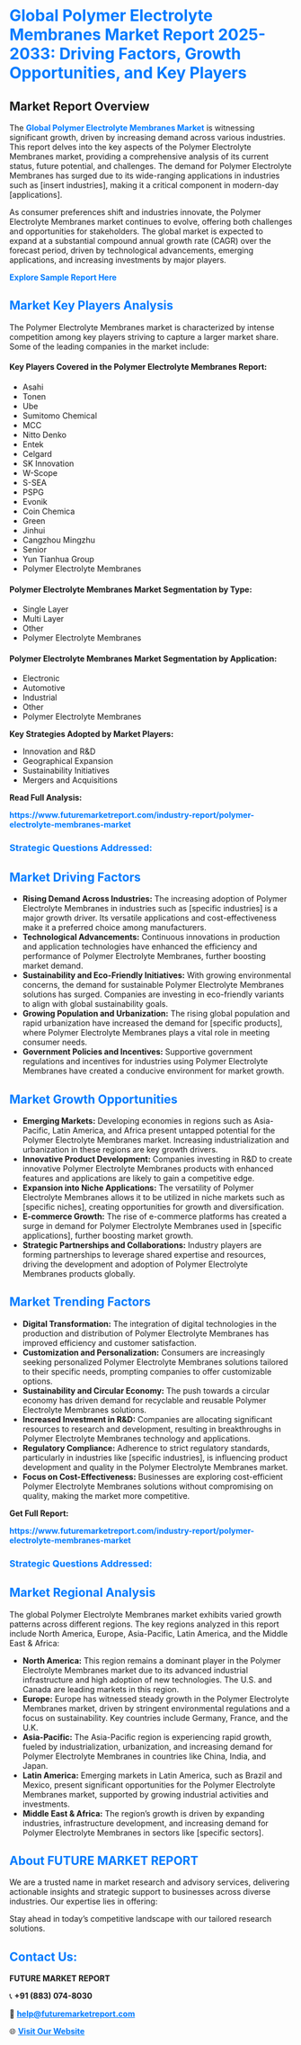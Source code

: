 <h1 style="color: #007BFF;">Global Polymer Electrolyte Membranes Market Report 2025-2033: Driving Factors, Growth Opportunities, and Key Players</h1>

<section id="overview">
<h2>Market Report Overview</h2>
<p>The <a href="https://www.futuremarketreport.com/industry-report/polymer-electrolyte-membranes-market" style="color: #007BFF; text-decoration: none;"><strong>Global Polymer Electrolyte Membranes Market</strong></a> is witnessing significant growth, driven by increasing demand across various industries. This report delves into the key aspects of the Polymer Electrolyte Membranes market, providing a comprehensive analysis of its current status, future potential, and challenges. The demand for Polymer Electrolyte Membranes has surged due to its wide-ranging applications in industries such as [insert industries], making it a critical component in modern-day [applications].</p>
<p>As consumer preferences shift and industries innovate, the Polymer Electrolyte Membranes market continues to evolve, offering both challenges and opportunities for stakeholders. The global market is expected to expand at a substantial compound annual growth rate (CAGR) over the forecast period, driven by technological advancements, emerging applications, and increasing investments by major players.</p>
</section>

<section id="overview">
<p><a href="https://www.futuremarketreport.com/request-sample/reportId=89331" style="color: #007BFF; text-decoration: none;"><strong>Explore Sample Report Here</strong></a></p>
</section>

<section id="key-players">
<h2 style="color: #007BFF;">Market Key Players Analysis</h2>
<p>The Polymer Electrolyte Membranes market is characterized by intense competition among key players striving to capture a larger market share. Some of the leading companies in the market include:</p>
<h4>Key Players Covered in the Polymer Electrolyte Membranes Report:</h4>
<ul><li>Asahi</li><li>Tonen</li><li>Ube</li><li>Sumitomo Chemical</li><li>MCC</li><li>Nitto Denko</li><li>Entek</li><li>Celgard</li><li>SK Innovation</li><li>W-Scope</li><li>S-SEA</li><li>PSPG</li><li>Evonik</li><li>Coin Chemica</li><li>Green</li><li>Jinhui</li><li>Cangzhou Mingzhu</li><li>Senior</li><li>Yun Tianhua Group</li><li>Polymer Electrolyte Membranes</li></ul>
<h4>Polymer Electrolyte Membranes Market Segmentation by Type:</h4>
<ul><li>Single Layer</li><li>Multi Layer</li><li>Other</li><li>Polymer Electrolyte Membranes</li></ul>

<h4>Polymer Electrolyte Membranes Market Segmentation by Application:</h4>
<ul><li>Electronic</li><li>Automotive</li><li>Industrial</li><li>Other</li><li>Polymer Electrolyte Membranes</li></ul>
<p><strong>Key Strategies Adopted by Market Players:</strong></p>
<ul>
<li>Innovation and R&D</li>
<li>Geographical Expansion</li>
<li>Sustainability Initiatives</li>
<li>Mergers and Acquisitions</li>
</ul>
</section>

<section>
<p><strong>Read Full Analysis: </strong></p><a href="https://www.futuremarketreport.com/industry-report/polymer-electrolyte-membranes-market" style="color: #007BFF; text-decoration: none;"><strong>https://www.futuremarketreport.com/industry-report/polymer-electrolyte-membranes-market</strong></a>
<h3 style="color: #007BFF;">Strategic Questions Addressed:</h3>
</section>

<section id="driving-factors">
<h2 style="color: #007BFF;">Market Driving Factors</h2>
<ul>
<li><strong>Rising Demand Across Industries:</strong> The increasing adoption of Polymer Electrolyte Membranes in industries such as [specific industries] is a major growth driver. Its versatile applications and cost-effectiveness make it a preferred choice among manufacturers.</li>
<li><strong>Technological Advancements:</strong> Continuous innovations in production and application technologies have enhanced the efficiency and performance of Polymer Electrolyte Membranes, further boosting market demand.</li>
<li><strong>Sustainability and Eco-Friendly Initiatives:</strong> With growing environmental concerns, the demand for sustainable Polymer Electrolyte Membranes solutions has surged. Companies are investing in eco-friendly variants to align with global sustainability goals.</li>
<li><strong>Growing Population and Urbanization:</strong> The rising global population and rapid urbanization have increased the demand for [specific products], where Polymer Electrolyte Membranes plays a vital role in meeting consumer needs.</li>
<li><strong>Government Policies and Incentives:</strong> Supportive government regulations and incentives for industries using Polymer Electrolyte Membranes have created a conducive environment for market growth.</li>
</ul>
</section>

<section id="growth-opportunities">
<h2 style="color: #007BFF;">Market Growth Opportunities</h2>
<ul>
<li><strong>Emerging Markets:</strong> Developing economies in regions such as Asia-Pacific, Latin America, and Africa present untapped potential for the Polymer Electrolyte Membranes market. Increasing industrialization and urbanization in these regions are key growth drivers.</li>
<li><strong>Innovative Product Development:</strong> Companies investing in R&D to create innovative Polymer Electrolyte Membranes products with enhanced features and applications are likely to gain a competitive edge.</li>
<li><strong>Expansion into Niche Applications:</strong> The versatility of Polymer Electrolyte Membranes allows it to be utilized in niche markets such as [specific niches], creating opportunities for growth and diversification.</li>
<li><strong>E-commerce Growth:</strong> The rise of e-commerce platforms has created a surge in demand for Polymer Electrolyte Membranes used in [specific applications], further boosting market growth.</li>
<li><strong>Strategic Partnerships and Collaborations:</strong> Industry players are forming partnerships to leverage shared expertise and resources, driving the development and adoption of Polymer Electrolyte Membranes products globally.</li>
</ul>
</section>

<section id="trending-factors">
<h2 style="color: #007BFF;">Market Trending Factors</h2>
<ul>
<li><strong>Digital Transformation:</strong> The integration of digital technologies in the production and distribution of Polymer Electrolyte Membranes has improved efficiency and customer satisfaction.</li>
<li><strong>Customization and Personalization:</strong> Consumers are increasingly seeking personalized Polymer Electrolyte Membranes solutions tailored to their specific needs, prompting companies to offer customizable options.</li>
<li><strong>Sustainability and Circular Economy:</strong> The push towards a circular economy has driven demand for recyclable and reusable Polymer Electrolyte Membranes solutions.</li>
<li><strong>Increased Investment in R&D:</strong> Companies are allocating significant resources to research and development, resulting in breakthroughs in Polymer Electrolyte Membranes technology and applications.</li>
<li><strong>Regulatory Compliance:</strong> Adherence to strict regulatory standards, particularly in industries like [specific industries], is influencing product development and quality in the Polymer Electrolyte Membranes market.</li>
<li><strong>Focus on Cost-Effectiveness:</strong> Businesses are exploring cost-efficient Polymer Electrolyte Membranes solutions without compromising on quality, making the market more competitive.</li>
</ul>
</section>

<section>
<p><strong>Get Full Report: </strong></p><a href="https://www.futuremarketreport.com/industry-report/polymer-electrolyte-membranes-market" style="color: #007BFF; text-decoration: none;"><strong>https://www.futuremarketreport.com/industry-report/polymer-electrolyte-membranes-market</strong></a>
<h3 style="color: #007BFF;">Strategic Questions Addressed:</h3>
</section>


<section id="regional-analysis">
<h2 style="color: #007BFF;">Market Regional Analysis</h2>
<p>The global Polymer Electrolyte Membranes market exhibits varied growth patterns across different regions. The key regions analyzed in this report include North America, Europe, Asia-Pacific, Latin America, and the Middle East & Africa:</p>
<ul>
<li><strong>North America:</strong> This region remains a dominant player in the Polymer Electrolyte Membranes market due to its advanced industrial infrastructure and high adoption of new technologies. The U.S. and Canada are leading markets in this region.</li>
<li><strong>Europe:</strong> Europe has witnessed steady growth in the Polymer Electrolyte Membranes market, driven by stringent environmental regulations and a focus on sustainability. Key countries include Germany, France, and the U.K.</li>
<li><strong>Asia-Pacific:</strong> The Asia-Pacific region is experiencing rapid growth, fueled by industrialization, urbanization, and increasing demand for Polymer Electrolyte Membranes in countries like China, India, and Japan.</li>
<li><strong>Latin America:</strong> Emerging markets in Latin America, such as Brazil and Mexico, present significant opportunities for the Polymer Electrolyte Membranes market, supported by growing industrial activities and investments.</li>
<li><strong>Middle East & Africa:</strong> The region’s growth is driven by expanding industries, infrastructure development, and increasing demand for Polymer Electrolyte Membranes in sectors like [specific sectors].</li>
</ul>
</section>

<footer>
<h2 style="color: #007BFF;">About FUTURE MARKET REPORT</h2>
<p>We are a trusted name in market research and advisory services, delivering actionable insights and strategic support to businesses across diverse industries. Our expertise lies in offering:</p>

<p>Stay ahead in today’s competitive landscape with our tailored research solutions.</p>

<h2 style="color: #007BFF;">Contact Us:</h2>
<p><strong>FUTURE MARKET REPORT</strong></p>
<p>📞 <strong>+91 (883) 074-8030</strong></p>
<p>📧 <strong><a href="mailto:help@futuremarketreport.com" style="color: #007BFF;">help@futuremarketreport.com</a></strong></p>
<p>🌐 <strong><a href="https://www.futuremarketreport.com/" style="color: #007BFF;">Visit Our Website</a></strong></p>
</footer>